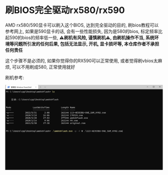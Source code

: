 # 刷BIOS完全驱动rx580/rx590

AMD rx580/590显卡可以刷入这个BIOS, 达到完全驱动的目的, 刷bios教程可以参考网上, 如果是590显卡的话, 会有一些性能损失, 因为是580的bios, 标定频率比起590的bios的频率低一些, **⚠️刷机有风险, 谨慎刷机⚠️, 由刷机操作不当, 系统环境等问题所引发的任何后果, 包括无法显示, 开机, 显卡损坏等, 本仓库作者不承担任何责任**

这个步骤不是必须的, 如果你觉得你的RX590可以正常使用, 或者觉得刷vbios太麻烦, 可以不用刷成580, 正常使用就好

刷机参考:

![](../images/c15421b195a6effd7f63f4791477b8d3b1e9ffa5.png)
